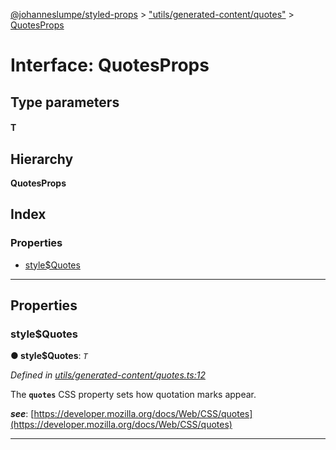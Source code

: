 [@johanneslumpe/styled-props](../README.md) > ["utils/generated-content/quotes"](../modules/_utils_generated_content_quotes_.md) > [QuotesProps](../interfaces/_utils_generated_content_quotes_.quotesprops.md)

# Interface: QuotesProps

## Type parameters
#### T 
## Hierarchy

**QuotesProps**

## Index

### Properties

* [style$Quotes](_utils_generated_content_quotes_.quotesprops.md#style_quotes)

---

## Properties

<a id="style_quotes"></a>

###  style$Quotes

**● style$Quotes**: *`T`*

*Defined in [utils/generated-content/quotes.ts:12](https://github.com/johanneslumpe/styled-props/blob/8e709f1/src/utils/generated-content/quotes.ts#L12)*

The **`quotes`** CSS property sets how quotation marks appear.

*__see__*: [https://developer.mozilla.org/docs/Web/CSS/quotes](https://developer.mozilla.org/docs/Web/CSS/quotes)

___

